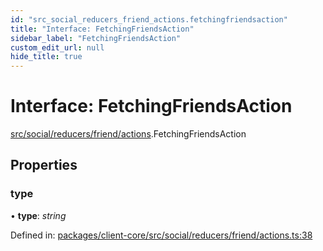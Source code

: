 ```yaml
---
id: "src_social_reducers_friend_actions.fetchingfriendsaction"
title: "Interface: FetchingFriendsAction"
sidebar_label: "FetchingFriendsAction"
custom_edit_url: null
hide_title: true
---
```


# Interface: FetchingFriendsAction

[src/social/reducers/friend/actions](../modules/src_social_reducers_friend_actions.md).FetchingFriendsAction

## Properties

### type

• **type**: *string*

Defined in: [packages/client-core/src/social/reducers/friend/actions.ts:38](https://github.com/xr3ngine/xr3ngine/blob/2d83606b6/packages/client-core/src/social/reducers/friend/actions.ts#L38)
